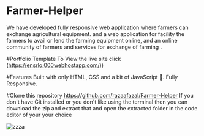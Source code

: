 # Farmer-Helper
We have developed fully responsive web application where farmers can exchange agricultural equipment. and a web application for facility the farmers to avail or lend the farming equipment online, and an online community of farmers and services for exchange of farming .

#Portfolio Template
To View the live site click (https://ensrlo.000webhostapp.com/))

#Features
Built with only HTML, CSS and a bit of JavaScript 🔨.
Fully Responsive.

#Clone this repository
https://github.com/razaafazal/Farmer-Helper
If you don't have Git installed or you don't like using the terminal then you can download the zip and extract that and open the extracted folder in the code editor of your your choice


![zzza](https://github.com/razaafazal/Farmer-Helper/assets/162603506/54f40124-d431-48d1-821e-f563158d416a)
